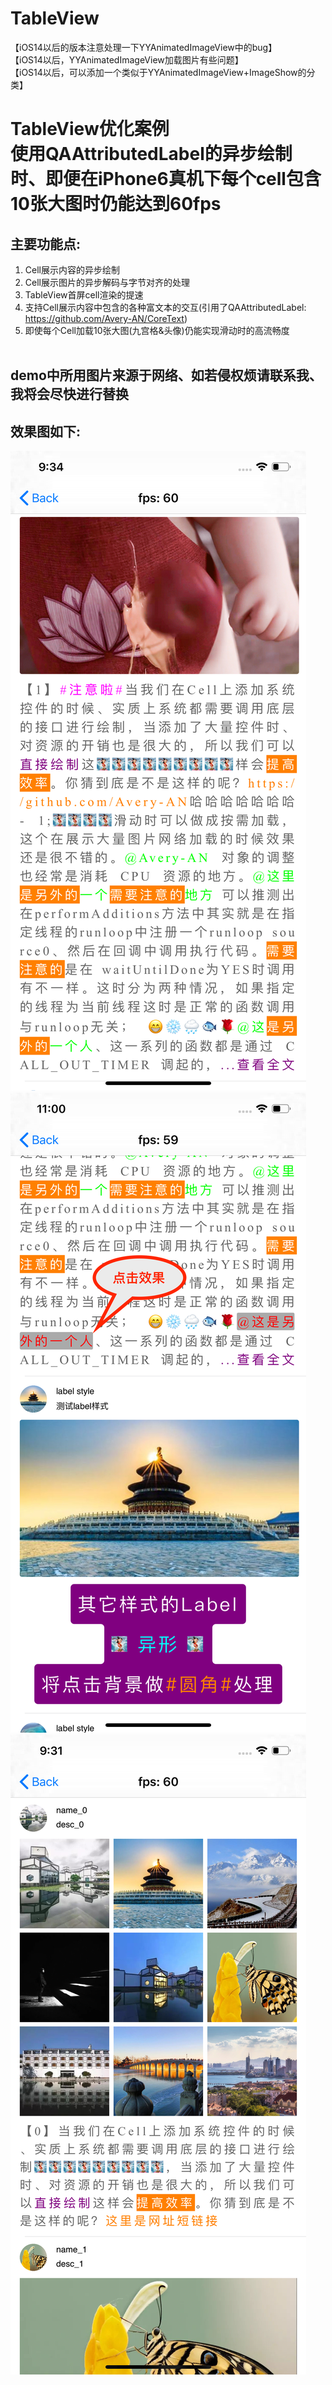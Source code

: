 # TableView
【iOS14以后的版本注意处理一下YYAnimatedImageView中的bug】<br>
【iOS14以后，YYAnimatedImageView加载图片有些问题】<br>
【iOS14以后，可以添加一个类似于YYAnimatedImageView+ImageShow的分类】<br>

TableView优化案例<br>
使用QAAttributedLabel的异步绘制时、即便在iPhone6真机下每个cell包含10张大图时仍能达到60fps
================

主要功能点:
---------
1. Cell展示内容的异步绘制<br>
2. Cell展示图片的异步解码与字节对齐的处理<br>
3. TableView首屏cell渲染的提速<br>
4. 支持Cell展示内容中包含的各种富文本的交互(引用了QAAttributedLabel: https://github.com/Avery-AN/CoreText)<br>
5. 即使每个Cell加载10张大图(九宫格&头像)仍能实现滑动时的高流畅度<br><br>

demo中所用图片来源于网络、如若侵权烦请联系我、我将会尽快进行替换<br>
----------------------------------------------------------

效果图如下:<br>
-------------
![TableView](https://github.com/Avery-AN/TableView/raw/master/DEMO_images/demo.png)<br>
![TapedStyle](https://github.com/Avery-AN/TableView/raw/master/DEMO_images/demo2.png)<br>
![九宫格](https://github.com/Avery-AN/TableView/raw/master/DEMO_images/demo3.png)<br>
